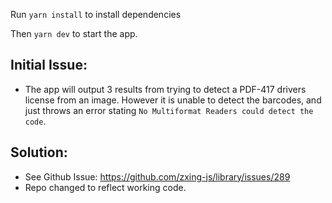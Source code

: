Run `yarn install` to install dependencies

Then `yarn dev` to start the app.

## Initial Issue:
- The app will output 3 results from trying to detect a PDF-417 drivers license from an image. However it is unable to detect the barcodes, and just throws an error stating `No Multiformat Readers could detect the code`. 

## Solution:
- See Github Issue: https://github.com/zxing-js/library/issues/289
- Repo changed to reflect working code.
